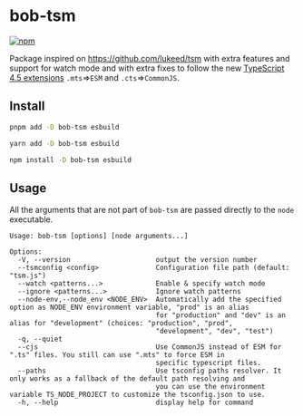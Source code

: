 # bob-tsm

[![npm](https://img.shields.io/npm/v/bob-tsm)](https://npm.im/bob-tsm)

Package inspired on https://github.com/lukeed/tsm with extra features and support for watch mode and with extra fixes to follow the new [TypeScript 4.5 extensions](https://devblogs.microsoft.com/typescript/announcing-typescript-4-5-beta/#new-file-extensions) `.mts`=>`ESM` and `.cts`=>`CommonJS`.

## Install

```sh
pnpm add -D bob-tsm esbuild
```

```sh
yarn add -D bob-tsm esbuild
```

```sh
npm install -D bob-tsm esbuild
```

## Usage

All the arguments that are not part of `bob-tsm` are passed directly to the `node` executable.

```
Usage: bob-tsm [options] [node arguments...]

Options:
  -V, --version                     output the version number
  --tsmconfig <config>              Configuration file path (default: "tsm.js")
  --watch <patterns...>             Enable & specify watch mode
  --ignore <patterns...>            Ignore watch patterns
  --node-env,--node_env <NODE_ENV>  Automatically add the specified option as NODE_ENV environment variable, "prod" is an alias
                                    for "production" and "dev" is an alias for "development" (choices: "production", "prod",
                                    "development", "dev", "test")
  -q, --quiet
  --cjs                             Use CommonJS instead of ESM for ".ts" files. You still can use ".mts" to force ESM in
                                    specific typescript files.
  --paths                           Use tsconfig paths resolver. It only works as a fallback of the default path resolving and
                                    you can use the environment variable TS_NODE_PROJECT to customize the tsconfig.json to use.
  -h, --help                        display help for command
```
